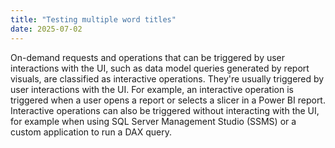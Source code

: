 ```yaml
---
title: "Testing multiple word titles"
date: 2025-07-02
---
```


On-demand requests and operations that can be triggered by user interactions with the UI, such as data model queries generated by report visuals, are classified as interactive operations. They're usually triggered by user interactions with the UI. For example, an interactive operation is triggered when a user opens a report or selects a slicer in a Power BI report. Interactive operations can also be triggered without interacting with the UI, for example when using SQL Server Management Studio (SSMS) or a custom application to run a DAX query.
